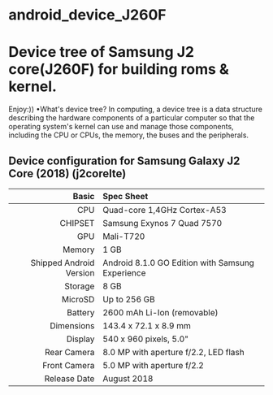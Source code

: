 # android_device_J260F
# Device tree of Samsung J2 core(J260F) for building roms & kernel.
Enjoy:))
•What's device tree?
In computing, a device tree is a data structure describing the hardware components of a particular computer so that the operating system's kernel can use and manage those components, including the CPU or CPUs, the memory, the buses and the peripherals. 



## Device configuration for Samsung Galaxy J2 Core (2018) (j2corelte)


Basic   | Spec Sheet
-------:|:-------------------------
CPU     | Quad-core 1,4GHz Cortex-A53
CHIPSET | Samsung Exynos 7 Quad 7570
GPU     | Mali-T720
Memory  | 1 GB
Shipped Android Version | Android 8.1.0 GO Edition with Samsung Experience
Storage | 8 GB
MicroSD | Up to 256 GB
Battery | 2600 mAh Li-Ion (removable)
Dimensions | 143.4 x 72.1 x 8.9 mm
Display | 540 x 960 pixels, 5.0"
Rear Camera  | 8.0 MP with aperture f/2.2, LED flash
Front Camera | 5.0 MP with aperture f/2.2
Release Date | August 2018
